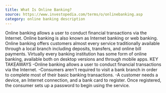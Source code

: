 ```yaml
---
title: What Is Online Banking?
source: https://www.investopedia.com/terms/o/onlinebanking.asp
category: online banking description
---
```

Online banking allows a user to conduct financial transactions via the Internet. Online banking is also known as Internet banking or web banking.
Online banking offers customers almost every service traditionally available through a local branch including deposits, transfers, and online bill payments. Virtually every banking institution has some form of online banking, available both on desktop versions and through mobile apps.
  KEY TAKEAWAYS
    -Online banking allows a user to conduct financial transactions via the Internet.
    -Consumers aren't required to visit a bank branch in order to complete most of their basic banking transactions.
    -A customer needs a device, an Internet connection, and a bank card to register. Once registered, the consumer sets up a password to begin using the service.
